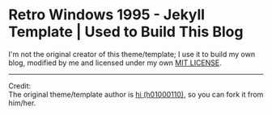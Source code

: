 # Retro Windows 1995 - Jekyll Template | Used to Build This Blog

I'm not the original creator of this theme/template; I use it to build my own blog, modified by me and licensed under my own [MIT LICENSE](LICENSE).

---
Credit:<br>
The original theme/template author is [hi (h01000110)](https://github.com/h01000110), so you can fork it from him/her.
